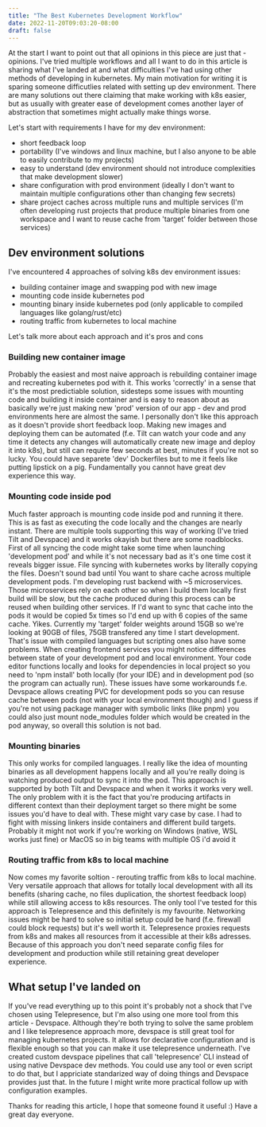 ```yaml
---
title: "The Best Kubernetes Development Workflow"
date: 2022-11-20T09:03:20-08:00
draft: false
---
```

At the start I want to point out that all opinions in this piece are just that - opinions. I've tried multiple workflows and all I want to do in this
article is sharing what I've landed at and what difficulties I've had using other methods of developing in kubernetes. My main motivation for writing it is 
sparing someone difficutlies related with setting up dev environment. There are many solutions out there claiming that make working with k8s easier, but
as usually with greater ease of development comes another layer of abstraction that sometimes might actually make things worse.

Let's start with requirements I have for my dev environment:
- short feedback loop
- portability (I've windows and linux machine, but I also anyone to be able to easily contribute to my projects)
- easy to understand (dev environment should not introduce complexities that make development slower)
- share configuration with prod environment (ideally I don't want to maintain multiple configurations other than changing few secrets)
- share project caches across multiple runs and multiple services (I'm often developing rust projects that produce multiple binaries from one workspace and I want to
reuse cache from 'target' folder between those services)

## Dev environment solutions

I've encountered 4 approaches of solving k8s dev environment issues:
- building container image and swapping pod with new image
- mounting code inside kubernetes pod
- mounting binary inside kubernetes pod (only applicable to compiled languages like golang/rust/etc)
- routing traffic from kubernetes to local machine

Let's talk more about each approach and it's pros and cons

### Building new container image
Probably the easiest and most naive approach is rebuilding container image and recreating kubernetes pod with it. This works 'correctly' in a sense that it's the most
predictiable solution, sidesteps some issues with mounting code and building it inside container and is easy to reason about as basically we're just making new 'prod'
version of our app - dev and prod environments here are almost the same. I personally don't like this approach as it doesn't provide short feedback loop. Making new images
and deploying them can be automated (f.e. Tilt can watch your code and any time it detects any changes will automatically create new image and deploy it into k8s), but still
can require few seconds at best, minutes if you're not so lucky. You could have separete 'dev' Dockerfiles but to me it feels like putting lipstick on a pig. Fundamentally
you cannot have great dev experience this way.

### Mounting code inside pod
Much faster approach is mounting code inside pod and running it there. This is as fast as executing the code locally and the changes are nearly instant. There are multiple tools supporting this way of working (I've tried Tilt and Devspace) and it works okayish but there are some roadblocks. First of all syncing the code might take some time
when launching 'development pod' and while it's not necessary bad as it's one time cost it reveals bigger issue. File syncing with kubernetes works by literally copying the files. Doesn't sound bad until You want to share cache across multiple development pods. I'm developing rust backend with ~5 microservices. Those microservices rely on each other so when I build them locally first build will be slow, but the cache produced during this process can be reused when building other services. If I'd want to sync that cache into the pods it would be copied 5x times so I'd end up with 6 copies of the same cache. Yikes. Currently my 'target' folder weights around 15GB so we're looking at 90GB of files, 75GB transfered any time I start development. That's issue with compiled languages but scripting ones also have some problems. When creating frontend services you might notice differences between state of your development pod and local environment. Your code editor functions locally and looks for dependencies in local project so you need to 'npm install' both locally (for your IDE) and in development pod (so the program can actually run). These issues have some workarounds f.e. Devspace allows creating PVC for development pods so you can resuse cache between pods (not with your local environment though) and I guess if you're not using package manager with symbolic links (like pnpm) you could also just mount node_modules folder which would be created in the pod anyway, so overall this solution is not bad.

### Mounting binaries
This only works for compiled languages. I really like the idea of mounting binaries as all development happens locally and all you're really doing is watching produced output to sync it into the pod. This approach is supported by both Tilt and Devspace and when it works it works very well. The only problem with it is the fact that you're producing artifacts in different context than their deployment target so there might be some issues you'd have to deal with. These might vary case by case. I had to fight with missing linkers inside containers and different build targets. Probably it might not work if you're working on Windows (native, WSL works just fine) or MacOS so in big teams with multiple OS i'd avoid it

### Routing traffic from k8s to local machine
Now comes my favorite soltion - rerouting traffic from k8s to local machine. Very versatile approach that allows for totally local development with all its benefits
(sharing cache, no files duplication, the shortest feedback loop) while still allowing access to k8s resources. The only tool I've tested for this approach is Telepresence and this definitely is my favourite. Networking issues might be hard to solve so initial setup could be hard (f.e. firewall could block requests) but it's well worth it. Telepresence proxies requests from k8s and makes all resources from it accessible at their k8s adresses. Because of this approach you don't need separate config files for
development and production while still retaining great developer experience.

## What setup I've landed on
If you've read everything up to this point it's probably not a shock that I've chosen using Telepresence, but I'm also using one more tool from this article - Devspace. Although they're both trying to solve the same problem and I like telepresence approach more, devspace is still great tool for managing kubernetes projects. It allows for declarative configuration and is flexible enough so that you can make it use telepresence underneath. I've created custom devspace pipelines that call 'telepresence' CLI instead of using native Devspace dev methods. You could use any tool or even script to do that, but I appriciate standarized way of doing things and
Devspace provides just that. In the future I might write more practical follow up with configuration examples.

Thanks for reading this article, I hope that someone found it useful :) Have a great day everyone.